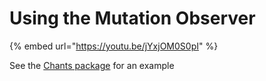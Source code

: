 # Using the Mutation Observer

{% embed url="https://youtu.be/jYxjOM0S0pI" %}

See the [Chants package](https://github.com/trufflehq/truffle-packages/blob/master/examples/chants/components/chants/chant.tsx) for an example
